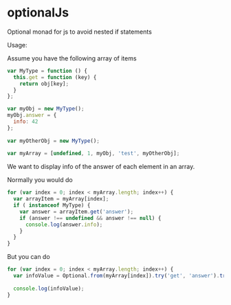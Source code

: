 optionalJs
==========

Optional monad for js to avoid nested if statements

Usage:

Assume you have the following array of items
````js
var MyType = function () {
  this.get = function (key) {
    return obj[key];
  }
};

var myObj = new MyType();
myObj.answer = {
  info: 42
};
  
var myOtherObj = new MyType();
  
var myArray = [undefined, 1, myObj, 'test', myOtherObj];
````

We want to display info of the answer of each element in an array.

Normally you would do
````js
for (var index = 0; index < myArray.length; index++) {
  var arrayItem = myArray[index];
  if ( instanceof MyType) {
    var answer = arrayItem.get('answer');
    if (answer !== undefined && answer !== null) {
      console.log(answer.info);
    }
  }
}
````

But you can do
````js
for (var index = 0; index < myArray.length; index++) {
  var infoValue = Optional.from(myArray[index]).try('get', 'answer').try('info').value();
  
  console.log(infoValue);
}
````
